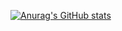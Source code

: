 [![Anurag's GitHub stats](https://github-readme-stats.vercel.app/api?username=aprunge)](https://github.com/anuraghazra/github-readme-stats)
